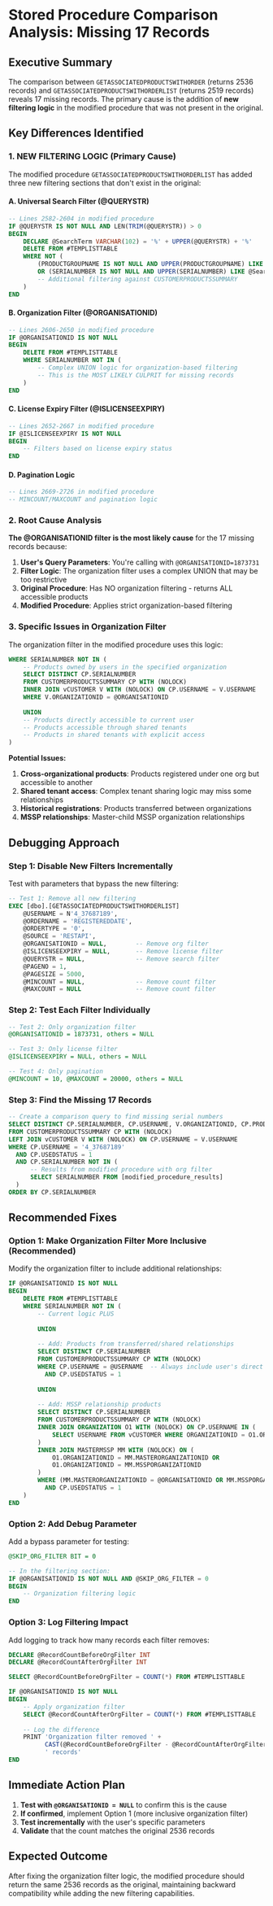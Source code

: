 # Stored Procedure Comparison Analysis: Missing 17 Records

## Executive Summary
The comparison between `GETASSOCIATEDPRODUCTSWITHORDER` (returns 2536 records) and `GETASSOCIATEDPRODUCTSWITHORDERLIST` (returns 2519 records) reveals 17 missing records. The primary cause is the addition of **new filtering logic** in the modified procedure that was not present in the original.

## Key Differences Identified

### 1. **NEW FILTERING LOGIC** (Primary Cause)
The modified procedure `GETASSOCIATEDPRODUCTSWITHORDERLIST` has added three new filtering sections that don't exist in the original:

#### A. Universal Search Filter (@QUERYSTR)
```sql
-- Lines 2582-2604 in modified procedure
IF @QUERYSTR IS NOT NULL AND LEN(TRIM(@QUERYSTR)) > 0
BEGIN
    DECLARE @SearchTerm VARCHAR(102) = '%' + UPPER(@QUERYSTR) + '%'
    DELETE FROM #TEMPLISTTABLE
    WHERE NOT (
        (PRODUCTGROUPNAME IS NOT NULL AND UPPER(PRODUCTGROUPNAME) LIKE @SearchTerm)
        OR (SERIALNUMBER IS NOT NULL AND UPPER(SERIALNUMBER) LIKE @SearchTerm)
        -- Additional filtering against CUSTOMERPRODUCTSSUMMARY
    )
END
```

#### B. Organization Filter (@ORGANISATIONID)
```sql
-- Lines 2606-2650 in modified procedure
IF @ORGANISATIONID IS NOT NULL
BEGIN
    DELETE FROM #TEMPLISTTABLE 
    WHERE SERIALNUMBER NOT IN (
        -- Complex UNION logic for organization-based filtering
        -- This is the MOST LIKELY CULPRIT for missing records
    )
END
```

#### C. License Expiry Filter (@ISLICENSEEXPIRY)
```sql
-- Lines 2652-2667 in modified procedure
IF @ISLICENSEEXPIRY IS NOT NULL
BEGIN
    -- Filters based on license expiry status
END
```

#### D. Pagination Logic
```sql
-- Lines 2669-2726 in modified procedure
-- MINCOUNT/MAXCOUNT and pagination logic
```

### 2. **Root Cause Analysis**

**The @ORGANISATIONID filter is the most likely cause** for the 17 missing records because:

1. **User's Query Parameters**: You're calling with `@ORGANISATIONID=1873731`
2. **Filter Logic**: The organization filter uses a complex UNION that may be too restrictive
3. **Original Procedure**: Has NO organization filtering - returns ALL accessible products
4. **Modified Procedure**: Applies strict organization-based filtering

### 3. **Specific Issues in Organization Filter**

The organization filter in the modified procedure uses this logic:
```sql
WHERE SERIALNUMBER NOT IN (
    -- Products owned by users in the specified organization
    SELECT DISTINCT CP.SERIALNUMBER 
    FROM CUSTOMERPRODUCTSSUMMARY CP WITH (NOLOCK)
    INNER JOIN vCUSTOMER V WITH (NOLOCK) ON CP.USERNAME = V.USERNAME
    WHERE V.ORGANIZATIONID = @ORGANISATIONID
    
    UNION
    -- Products directly accessible to current user
    -- Products accessible through shared tenants
    -- Products in shared tenants with explicit access
)
```

**Potential Issues:**
1. **Cross-organizational products**: Products registered under one org but accessible to another
2. **Shared tenant access**: Complex tenant sharing logic may miss some relationships
3. **Historical registrations**: Products transferred between organizations
4. **MSSP relationships**: Master-child MSSP organization relationships

## Debugging Approach

### Step 1: Disable New Filters Incrementally
Test with parameters that bypass the new filtering:

```sql
-- Test 1: Remove all new filtering
EXEC [dbo].[GETASSOCIATEDPRODUCTSWITHORDERLIST] 
    @USERNAME = N'4_37687189',
    @ORDERNAME = 'REGISTEREDDATE',
    @ORDERTYPE = '0',
    @SOURCE = 'RESTAPI',
    @ORGANISATIONID = NULL,        -- Remove org filter
    @ISLICENSEEXPIRY = NULL,       -- Remove license filter  
    @QUERYSTR = NULL,              -- Remove search filter
    @PAGENO = 1,
    @PAGESIZE = 5000,
    @MINCOUNT = NULL,              -- Remove count filter
    @MAXCOUNT = NULL               -- Remove count filter
```

### Step 2: Test Each Filter Individually
```sql
-- Test 2: Only organization filter
@ORGANISATIONID = 1873731, others = NULL

-- Test 3: Only license filter  
@ISLICENSEEXPIRY = NULL, others = NULL

-- Test 4: Only pagination
@MINCOUNT = 10, @MAXCOUNT = 20000, others = NULL
```

### Step 3: Find the Missing 17 Records
```sql
-- Create a comparison query to find missing serial numbers
SELECT DISTINCT CP.SERIALNUMBER, CP.USERNAME, V.ORGANIZATIONID, CP.PRODUCTGROUPNAME
FROM CUSTOMERPRODUCTSSUMMARY CP WITH (NOLOCK)
LEFT JOIN vCUSTOMER V WITH (NOLOCK) ON CP.USERNAME = V.USERNAME
WHERE CP.USERNAME = '4_37687189'
  AND CP.USEDSTATUS = 1
  AND CP.SERIALNUMBER NOT IN (
      -- Results from modified procedure with org filter
      SELECT SERIALNUMBER FROM [modified_procedure_results]
  )
ORDER BY CP.SERIALNUMBER
```

## Recommended Fixes

### Option 1: Make Organization Filter More Inclusive (Recommended)
Modify the organization filter to include additional relationships:

```sql
IF @ORGANISATIONID IS NOT NULL
BEGIN
    DELETE FROM #TEMPLISTTABLE 
    WHERE SERIALNUMBER NOT IN (
        -- Current logic PLUS
        
        UNION
        
        -- Add: Products from transferred/shared relationships
        SELECT DISTINCT CP.SERIALNUMBER 
        FROM CUSTOMERPRODUCTSSUMMARY CP WITH (NOLOCK)
        WHERE CP.USERNAME = @USERNAME  -- Always include user's direct products
          AND CP.USEDSTATUS = 1
          
        UNION
        
        -- Add: MSSP relationship products
        SELECT DISTINCT CP.SERIALNUMBER
        FROM CUSTOMERPRODUCTSSUMMARY CP WITH (NOLOCK)
        INNER JOIN ORGANIZATION O1 WITH (NOLOCK) ON CP.USERNAME IN (
            SELECT USERNAME FROM vCUSTOMER WHERE ORGANIZATIONID = O1.ORGANIZATIONID
        )
        INNER JOIN MASTERMSSP MM WITH (NOLOCK) ON (
            O1.ORGANIZATIONID = MM.MASTERORGANIZATIONID OR 
            O1.ORGANIZATIONID = MM.MSSPORGANIZATIONID
        )
        WHERE (MM.MASTERORGANIZATIONID = @ORGANISATIONID OR MM.MSSPORGANIZATIONID = @ORGANISATIONID)
          AND CP.USEDSTATUS = 1
    )
END
```

### Option 2: Add Debug Parameter
Add a bypass parameter for testing:

```sql
@SKIP_ORG_FILTER BIT = 0

-- In the filtering section:
IF @ORGANISATIONID IS NOT NULL AND @SKIP_ORG_FILTER = 0
BEGIN
    -- Organization filtering logic
END
```

### Option 3: Log Filtering Impact
Add logging to track how many records each filter removes:

```sql
DECLARE @RecordCountBeforeOrgFilter INT
DECLARE @RecordCountAfterOrgFilter INT

SELECT @RecordCountBeforeOrgFilter = COUNT(*) FROM #TEMPLISTTABLE

IF @ORGANISATIONID IS NOT NULL
BEGIN
    -- Apply organization filter
    SELECT @RecordCountAfterOrgFilter = COUNT(*) FROM #TEMPLISTTABLE
    
    -- Log the difference
    PRINT 'Organization filter removed ' + 
          CAST(@RecordCountBeforeOrgFilter - @RecordCountAfterOrgFilter AS VARCHAR) + 
          ' records'
END
```

## Immediate Action Plan

1. **Test with `@ORGANISATIONID = NULL`** to confirm this is the cause
2. **If confirmed**, implement Option 1 (more inclusive organization filter)
3. **Test incrementally** with the user's specific parameters
4. **Validate** that the count matches the original 2536 records

## Expected Outcome
After fixing the organization filter logic, the modified procedure should return the same 2536 records as the original, maintaining backward compatibility while adding the new filtering capabilities.